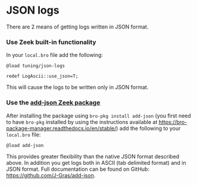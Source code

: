 # JSON logs

There are 2 means of getting logs written in JSON format.

### Use Zeek built-in functionality

In your `local.bro` file add the following:

```
@load tuning/json-logs

redef LogAscii::use_json=T;
```

This will cause the logs to be written only in JSON format.

### Use the [add-json Zeek package](https://github.com/J-Gras/add-json)

After installing the package using `bro-pkg install add-json` (you first need to have `bro-pkg` installed by using the instructions available at <https://bro-package-manager.readthedocs.io/en/stable/>) add the following to your `local.bro` file:

```
@load add-json
```

This provides greater flexibility than the native JSON format described above. In addition you get logs both in ASCII (tab delimited format) and in JSON format. Full documentation can be found on GitHub: <https://github.com/J-Gras/add-json>.